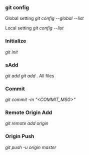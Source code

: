 ### git config
Global setting
*git config --global --list*

Local setting
*git config --list*

### Initialize 
*git init*

### sAdd
*git add <filename>*
*git add .*  All files

### Commit
*git commit -m "<COMMIT_MSG>"*

### Remote Origin Add
*git remote add origin <URL>*

### Origin Push
*git push -u origin master*

